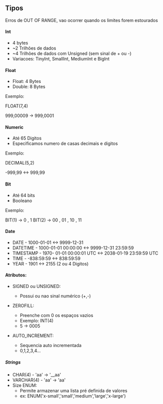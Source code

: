 ## Tipos
Erros de OUT OF RANGE, vao ocorrer quando os limites forem estourados

#### Int

- 4 bytes
- ~2 Trilhões de dados
- ~4 Trilhões de dados com Unsigned (sem sinal de + ou -)
- Variacoes: TinyInt, SmallInt, MediumInt e BigInt
  
#### Float

- Float: 4 Bytes
- Double: 8 Bytes

Exemplo:

FLOAT(7,4)

999,00009  ->  999,0001

#### Numeric
- Até 65 Digitos
- Especificamos numero de casas decimais e digitos

Exemplo:

DECIMAL(5,2)

-999,99 <-> 999,99


#### Bit
- Até 64 bits
- Booleano


Exemplo:

BIT(1) -> 0 , 1
BIT(2) -> 00 , 01 , 10 , 11


#### Date

- DATE - 1000-01-01 <-> 9999-12-31
- DATETIME - 1000-01-01 00:00:00 <-> 9999-12-31 23:59:59
- TIMESTAMP - 1970- 01-01 00:00:01 UTC <-> 2038-01-19 23:59:59 UTC
- TIME - -838:59:59 <-> 838:59:59
- YEAR - 1901 <-> 2155 (2 ou 4 Digitos)

#### Atributos:

- SIGNED ou UNSIGNED:
  - Possui ou nao sinal numérico (+,-)


- ZEROFILL:
  - Preenche com 0 os espaços vazios
  - Exemplo: INT(4)
  - 5  ->  0005

- AUTO_INCREMENT:
  - Sequencia auto incrementada
  - 0,1,2,3,4...



##### Strings

- CHAR(4) - 'aa' -> '__aa' 
- VARCHAR(4) - 'aa' -> 'aa'
- Size ENUM:
  - Permite armazenar uma lista pré definida de valores
  - ex: ENUM('x-small','small','medium','large','x-large')
 



